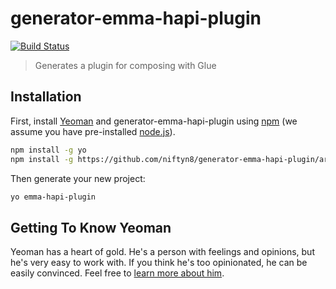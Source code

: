 # generator-emma-hapi-plugin

[![Build Status](https://travis-ci.org/niftyn8/generator-emma-hapi-plugin.svg?branch=master)](https://travis-ci.org/niftyn8/generator-emma-hapi-plugin)

> Generates a plugin for composing with Glue

## Installation

First, install [Yeoman](http://yeoman.io) and generator-emma-hapi-plugin using [npm](https://www.npmjs.com/) (we assume you have pre-installed [node.js](https://nodejs.org/)).

```bash
npm install -g yo
npm install -g https://github.com/niftyn8/generator-emma-hapi-plugin/archive/1.0.1.tar.gz
```

Then generate your new project:

```bash
yo emma-hapi-plugin
```

## Getting To Know Yeoman

Yeoman has a heart of gold. He&#39;s a person with feelings and opinions, but he&#39;s very easy to work with. If you think he&#39;s too opinionated, he can be easily convinced. Feel free to [learn more about him](http://yeoman.io/).
